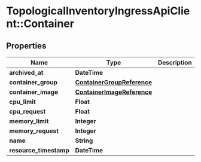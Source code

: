 # TopologicalInventoryIngressApiClient::Container

## Properties
Name | Type | Description | Notes
------------ | ------------- | ------------- | -------------
**archived_at** | **DateTime** |  | [optional] 
**container_group** | [**ContainerGroupReference**](ContainerGroupReference.md) |  | 
**container_image** | [**ContainerImageReference**](ContainerImageReference.md) |  | [optional] 
**cpu_limit** | **Float** |  | [optional] 
**cpu_request** | **Float** |  | [optional] 
**memory_limit** | **Integer** |  | [optional] 
**memory_request** | **Integer** |  | [optional] 
**name** | **String** |  | 
**resource_timestamp** | **DateTime** |  | [optional] 


